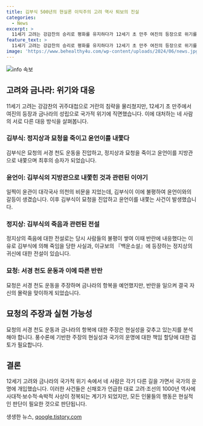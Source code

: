 ```yaml
---
title: 김부식 500년의 현실론 이익주의 고려 역사 퇴보의 진실
categories:
  - News
excerpt: >
  11세기 고려는 강감찬의 승리로 평화를 유지하다가 12세기 초 만주 여진의 등장으로 위기를 맞았다. 네 사람의 이익주에 관한 글은 고려의 위기에 대처하는 서로 다른 방식을 다룬다. 김부식은 묘청의 반란을 진압하고, 윤언이는 환부를 했다. 정지상은 반란을 주장했지만 동참하지 않았고, 묘청은 서경 천도를 주장했지만 실패했다. 이들의 선택과 행동은 고려의 운명을 현실적 관점으로 바라보게 만든다.
feature_text: >
  11세기 고려는 강감찬의 승리로 평화를 유지하다가 12세기 초 만주 여진의 등장으로 위기를 맞았다. 네 사람의 이익주에 관한 글은 고려의 위기에 대처하는 서로 다른 방식을 다룬다. 김부식은 묘청의 반란을 진압하고, 윤언이는 환부를 했다. 정지상은 반란을 주장했지만 동참하지 않았고, 묘청은 서경 천도를 주장했지만 실패했다. 이들의 선택과 행동은 고려의 운명을 현실적 관점으로 바라보게 만든다.
image: 'https://www.behealthy4u.com/wp-content/uploads/2024/06/news.jpg'
---
```


<p><img src="https://www.behealthy4u.com/wp-content/uploads/2024/06/news.jpg" alt="info 속보" /></p>

<h2 data-ke-size="size26">고려와 금나라: 위기와 대응</h2>

<p data-ke-size="size16">11세기 고려는 강감찬의 귀주대첩으로 거란의 침략을 물리쳤지만, 12세기 초 만주에서 여진의 등장과 금나라의 성립으로 국가적 위기에 직면했습니다. 이에 대처하는 네 사람의 서로 다른 대응 방식을 살펴봅니다.</p>

<h3><b>김부식</b>: 정지상과 묘청을 죽이고 윤언이를 내쫓다</h3>

<p data-ke-size="size16">김부식은 묘청의 서경 천도 운동을 진압하고, 정지상과 묘청을 죽이고 윤언이를 지방관으로 내쫓으며 최후의 승자가 되었습니다.</p>

<h3><b>윤언이</b>: 김부식의 지방관으로 내쫓힌 것과 관련된 이야기</h3>

<p data-ke-size="size16">일찍이 윤관이 대각국사 의천의 비문을 지었는데, 김부식이 이에 불평하여 윤언이와의 갈등이 생겼습니다. 이후 김부식이 묘청을 진압하고 윤언이를 내쫓는 사건이 발생했습니다.</p>

<h3><b>정지상</b>: 김부식의 죽음과 관련된 전설</h3>

<p data-ke-size="size16">정지상의 죽음에 대한 전설로는 당시 사람들의 불평이 쌓여 이때 반란에 내응했다는 이유로 김부식에 의해 죽임을 당한 사실과, 이규보의 『백운소설』에 등장하는 정지상의 귀신에 대한 전설이 있습니다.</p>

<h3><b>묘청</b>: 서경 천도 운동과 이에 따른 반란</h3>

<p data-ke-size="size16">묘청은 서경 천도 운동을 주장하며 금나라의 항복을 예언했지만, 반란을 일으켜 결국 자신의 몰락을 맞이하게 되었습니다.</p>

<h2 data-ke-size="size26">묘청의 주장과 실현 가능성</h2>

<p data-ke-size="size16">묘청의 서경 천도 운동과 금나라의 항복에 대한 주장은 현실성을 갖추고 있는지를 분석해야 합니다. 풍수론에 기반한 주장의 현실성과 국가의 운명에 대한 책임 할당에 대한 검토가 필요합니다.</p>

<h2 data-ke-size="size26">결론</h2>

<p data-ke-size="size16">12세기 고려와 금나라의 국가적 위기 속에서 네 사람은 각기 다른 길을 가면서 국가의 운명에 개입했습니다. 이러한 사건들은 신채호가 언급한 대로 고려·조선의 1000년 역사에 사대적·보수적·속박적 사상이 정복되는 계기가 되었지만, 모든 인물들의 행동은 현실적인 판단이 필요한 것으로 판단됩니다.</p>
생생한 뉴스, <a href="https://qoogle.tistory.com" rel="dofollow">qoogle.tistory.com</a>


